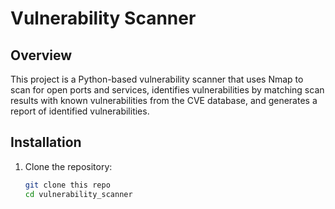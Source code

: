 # Vulnerability Scanner

## Overview
This project is a Python-based vulnerability scanner that uses Nmap to scan for open ports and services, identifies vulnerabilities by matching scan results with known vulnerabilities from the CVE database, and generates a report of identified vulnerabilities.

## Installation
1. Clone the repository:
   ```sh
   git clone this repo
   cd vulnerability_scanner
